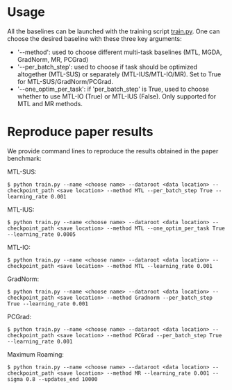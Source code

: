 # Usage
All the baselines can be launched with the training script [train.py](train.py). One can choose the desired baseline with these three key arguments:
* '--method': used to choose different multi-task baselines (MTL, MGDA, GradNorm, MR, PCGrad)
* '--per_batch_step': used to choose if task should be optimized altogether (MTL-SUS) or separately (MTL-IUS/MTL-IO/MR). Set to True for MTL-SUS/GradNorm/PCGrad.
* '--one_optim_per_task': if 'per_batch_step' is True, used to choose whether to use MTL-IO (True) or MTL-IUS (False). Only supported for MTL and MR methods.

# Reproduce paper results
We provide command lines to reproduce the results obtained in the paper benchmark:

<!--sec-->
MTL-SUS:

    $ python train.py --name <choose name> --dataroot <data location> --checkpoint_path <save location> --method MTL --per_batch_step True --learning_rate 0.001
MTL-IUS:

    $ python train.py --name <choose name> --dataroot <data location> --checkpoint_path <save location> --method MTL --one_optim_per_task True --learning_rate 0.0005
MTL-IO:
  
    $ python train.py --name <choose name> --dataroot <data location> --checkpoint_path <save location> --method MTL --learning_rate 0.001
GradNorm:
  
    $ python train.py --name <choose name> --dataroot <data location> --checkpoint_path <save location> --method Gradnorm --per_batch_step True --learning_rate 0.001
PCGrad:
  
    $ python train.py --name <choose name> --dataroot <data location> --checkpoint_path <save location> --method PCGrad --per_batch_step True --learning_rate 0.001
Maximum Roaming:
  
    $ python train.py --name <choose name> --dataroot <data location> --checkpoint_path <save location> --method MR --learning_rate 0.001 --sigma 0.8 --updates_end 10000
    

<!--endsec-->
